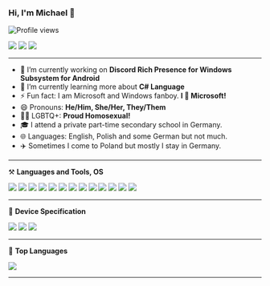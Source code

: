 ### Hi, I'm Michael 👋

![Profile views](https://gpvc.arturio.dev/VEXSUS)

![](https://img.shields.io/badge/Twitter-1DA1F2?style=for-the-badge&logo=twitter&logoColor=white)
![](https://img.shields.io/badge/EMail-contact@vexsus.eu-0078D4?style=for-the-badge&logo=microsoft-outlook&logoColor=white)
![](https://img.shields.io/badge/Website-vexsus.eu-000000?style=for-the-badge&logo=About.me&logoColor=white)

---

- 🔭 I’m currently working on **Discord Rich Presence for Windows Subsystem for Android**
- 🌱 I’m currently learning more about **C# Language**
- ⚡ Fun fact: I am Microsoft and Windows fanboy. **I 💓 Microsoft!**
- 😄 Pronouns: **He/Him, She/Her, They/Them**
- 🏳️‍🌈 LGBTQ+: **Proud Homosexual!**
- 🎓 I attend a private part-time secondary school in Germany.
- 🌐 Languages: English, Polish and some German but not much.
- ✈️ Sometimes I come to Poland but mostly I stay in Germany.

---

⚒️ **Languages and Tools, OS**

![](https://img.shields.io/badge/.NET-512BD4?style=for-the-badge&logo=dotnet&logoColor=white)
![](https://img.shields.io/badge/Apache-D22128?style=for-the-badge&logo=Apache&logoColor=white)
![](https://img.shields.io/badge/Visual_Studio_2022-5C2D91?style=for-the-badge&logo=visual%20studio&logoColor=white)
![](https://img.shields.io/badge/Debian_(Server_Purposes)-A81D33?style=for-the-badge&logo=debian&logoColor=white)
![](https://img.shields.io/badge/Ubuntu_Server-E95420?style=for-the-badge&logo=ubuntu&logoColor=white)
![](https://img.shields.io/badge/Windows_11_and_Server_2022-0078D6?style=for-the-badge&logo=windows&logoColor=white)
![](https://img.shields.io/badge/C%23_And_Visual_Basic_.NET-239120?style=for-the-badge&logo=c-sharp&logoColor=white)
![](https://img.shields.io/badge/Microsoft_365-D83B01?style=for-the-badge&logo=microsoft-office&logoColor=white)
![](https://img.shields.io/badge/Microsoft_Access-A4373A?style=for-the-badge&logo=microsoft-access&logoColor=white)
![](https://img.shields.io/badge/Microsoft_SQL_Server-CC2927?style=for-the-badge&logo=microsoft-sql-server&logoColor=white)
![](https://img.shields.io/badge/MariaDB-003545?style=for-the-badge&logo=mariadb&logoColor=white)
![](https://img.shields.io/badge/microsoft%20azure_💓-0089D6?style=for-the-badge&logo=microsoft-azure&logoColor=white)
![](https://img.shields.io/badge/Microsoft_Edge_And_Clean_Chromium-0078D7?style=for-the-badge&logo=Microsoft-edge&logoColor=white)

---

📝 **Device Specification**

![](https://img.shields.io/badge/Windows_11-0078D6?style=for-the-badge&logo=windows&logoColor=white)
![](https://img.shields.io/badge/Intel%20Core_i5_7400-0071C5?style=for-the-badge&logo=intel&logoColor=white)
![](https://img.shields.io/badge/NVIDIA-GTX_1050TI-76B900?style=for-the-badge&logo=nvidia&logoColor=white)

---

👑 **Top Languages**

![](https://github-readme-stats.vercel.app/api/top-langs/?username=VEXSUS)

---
